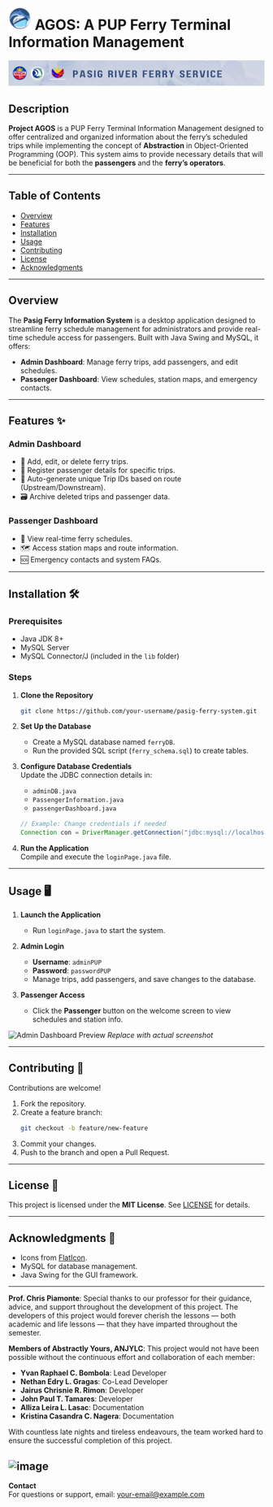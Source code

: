 
# ![Logo](https://github.com/JairusChrisnie/AGOS2/blob/master/ResizedAgosLogo2.png?raw=true)  AGOS: A PUP Ferry Terminal Information Management
![image alt](https://github.com/JairusChrisnie/AGOS2/blob/master/PASIG%20RIVER%20FERRY%20SERVICE.png?raw=true)

## Description 
**Project AGOS** is a PUP Ferry Terminal Information Management designed to offer centralized and organized information about the ferry’s scheduled trips while implementing the concept of **Abstraction** in Object-Oriented Programming (OOP). This system aims to provide necessary details that will be beneficial for both the **passengers** and the **ferry’s operators**.

---

## Table of Contents  
- [Overview](#overview)  
- [Features](#features)  
- [Installation](#installation)  
- [Usage](#usage)  
- [Contributing](#contributing)  
- [License](#license)  
- [Acknowledgments](#acknowledgments)  

---

## Overview  
The **Pasig Ferry Information System** is a desktop application designed to streamline ferry schedule management for administrators and provide real-time schedule access for passengers. Built with Java Swing and MySQL, it offers:  
- **Admin Dashboard**: Manage ferry trips, add passengers, and edit schedules.  
- **Passenger Dashboard**: View schedules, station maps, and emergency contacts.  

---

## Features ✨  
### **Admin Dashboard**  
- 📅 Add, edit, or delete ferry trips.  
- 👥 Register passenger details for specific trips.  
- 🔄 Auto-generate unique Trip IDs based on route (Upstream/Downstream).  
- 🗃️ Archive deleted trips and passenger data.  

### **Passenger Dashboard**  
- 🚤 View real-time ferry schedules.  
- 🗺️ Access station maps and route information.  
- 🆘 Emergency contacts and system FAQs.  

---

## Installation 🛠️  
### **Prerequisites**  
- Java JDK 8+  
- MySQL Server  
- MySQL Connector/J (included in the `lib` folder)  

### **Steps**  
1. **Clone the Repository**  
   ```bash  
   git clone https://github.com/your-username/pasig-ferry-system.git   

2. **Set Up the Database**  
   - Create a MySQL database named `ferryDB`.  
   - Run the provided SQL script (`ferry_schema.sql`) to create tables.  

3. **Configure Database Credentials**  
   Update the JDBC connection details in:  
   - `adminDB.java`  
   - `PassengerInformation.java`  
   - `passengerDashboard.java`  
   ```java  
   // Example: Change credentials if needed  
   Connection con = DriverManager.getConnection("jdbc:mysql://localhost:3306/ferryDB", "root", "root");  
   ```  

4. **Run the Application**  
   Compile and execute the `loginPage.java` file.  

---

## Usage 🖥️  
1. **Launch the Application**  
   - Run `loginPage.java` to start the system.  

2. **Admin Login**  
   - **Username**: `adminPUP`  
   - **Password**: `passwordPUP`  
   - Manage trips, add passengers, and save changes to the database.  

3. **Passenger Access**  
   - Click the **Passenger** button on the welcome screen to view schedules and station info.  

![Admin Dashboard Preview](screenshots/admin-dashboard.png) *Replace with actual screenshot*  

---

## Contributing 🤝  
Contributions are welcome!  
1. Fork the repository.  
2. Create a feature branch:  
   ```bash  
   git checkout -b feature/new-feature  
   ```  
3. Commit your changes.  
4. Push to the branch and open a Pull Request.  


---

## License 📄  
This project is licensed under the **MIT License**. See [LICENSE](LICENSE) for details.  

---

## Acknowledgments 🙌  
- Icons from [FlatIcon](https://www.flaticon.com).  
- MySQL for database management.  
- Java Swing for the GUI framework.  

---

**Prof. Chris Piamonte**: Special thanks to our professor for their guidance, advice, and support throughout the development of this project. The developers of this project would forever cherish the lessons — both academic and life lessons — that they have imparted throughout the semester.

**Members of Abstractly Yours, ANJYLC**: This project would not have been possible without the continuous effort and collaboration of each member:
- **Yvan Raphael C. Bombola**: Lead Developer
- **Nethan Edry L. Gragas**: Co-Lead Developer
- **Jairus Chrisnie R. Rimon**: Developer
- **John Paul T. Tamares**: Developer
- **Alliza Leira L. Lasac**: Documentation
- **Kristina Casandra C. Nagera**: Documentation

With countless late nights and tireless endeavours, the team worked hard to ensure the successful completion of this project.


![image](https://github.com/user-attachments/assets/ec826ba1-2acd-413b-a659-33fa33ff78fb)
---

**Contact**  
For questions or support, email: [your-email@example.com](mailto:your-email@example.com)  
``` 







